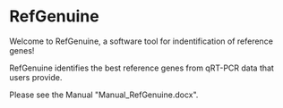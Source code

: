 # RefGenuine

Welcome to RefGenuine, a software tool for indentification of reference genes!

RefGenuine identifies the best reference genes from qRT-PCR data that users provide.

Please see the Manual "Manual_RefGenuine.docx".
